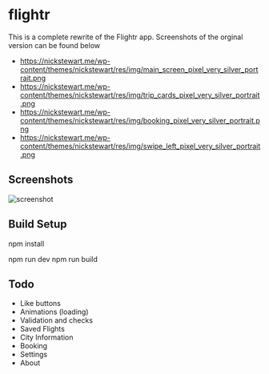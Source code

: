 # flightr

This is a complete rewrite of the Flightr app. Screenshots of the orginal version can be found below

* https://nickstewart.me/wp-content/themes/nickstewart/res/img/main_screen_pixel_very_silver_portrait.png
* https://nickstewart.me/wp-content/themes/nickstewart/res/img/trip_cards_pixel_very_silver_portrait.png
* https://nickstewart.me/wp-content/themes/nickstewart/res/img/booking_pixel_very_silver_portrait.png
* https://nickstewart.me/wp-content/themes/nickstewart/res/img/swipe_left_pixel_very_silver_portrait.png


## Screenshots

![screenshot](https://user-images.githubusercontent.com/7912584/85101164-cafac480-b1cf-11ea-9e2e-9a01c49c5a39.png)


## Build Setup

npm install

npm run dev
npm run build

## Todo

* Like buttons
* Animations (loading)
* Validation and checks
* Saved Flights
* City Information
* Booking
* Settings
* About
